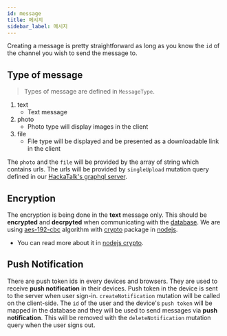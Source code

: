 ```yaml
---
id: message
title: 메시지
sidebar_label: 메시지
---
```


Creating a message is pretty straightforward as long as you know the `id` of the channel you wish to send the message to.

## Type of message

> Types of message are defined in `MessageType`.

1. text
   * Text message
2. photo
   * Photo type will display images in the client
3. file
   * File type will be displayed and be presented as a downloadable link in the client

The `photo` and the `file` will be provided by the array of string which contains urls. The urls will be provided by `singleUpload` mutation query defined in our [HackaTalk's graphql server](http://hackatalk.azurewebsites.net/graphql).

## Encryption

The encryption is being done in the **text** message only. This should be **encrypted** and **decrpyted** when communicating with the [database](https://en.wikipedia.org/wiki/Database). We are using [aes-192-cbc](https://encode-decode.com/aes-192-cbc-encrypt-online) algorithm with [crypto](https://nodejs.org/api/crypto.html) package in [nodejs](https://nodejs.org).
* You can read more about it in [nodejs crypto](https://nodejs.org/api/crypto.html).


## Push Notification

There are push token ids in every devices and browsers. They are used to receive **push notification** in their devices. Push token in the device is sent to the server when user sign-in. `createNotification` mutation will be called on the client-side. The `id` of the user and the device's `push token` will be mapped in the database and they will be used to send messages via **push notification**. This will be removed with the `deleteNotification` mutation query when the user signs out.
